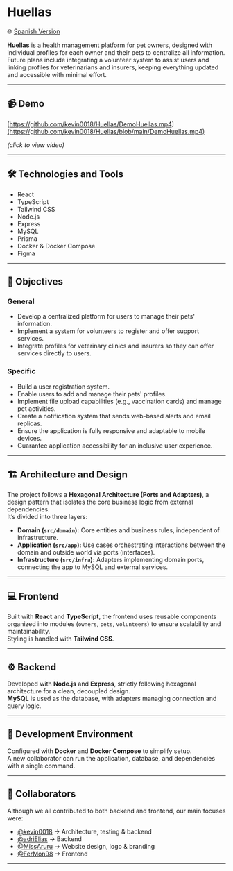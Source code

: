 # Huellas

🌐 [Spanish Version](README.es.md)

**Huellas** is a health management platform for pet owners, designed with individual profiles for each owner and their pets to centralize all information.  
Future plans include integrating a volunteer system to assist users and linking profiles for veterinarians and insurers, keeping everything updated and accessible with minimal effort.

---

## 📹 Demo

[https://github.com/kevin0018/Huellas/DemoHuellas.mp4](https://github.com/kevin0018/Huellas/blob/main/DemoHuellas.mp4)

*(click to view video)*

---

## 🛠️ Technologies and Tools
- React
- TypeScript
- Tailwind CSS
- Node.js
- Express
- MySQL
- Prisma
- Docker & Docker Compose
- Figma

---

## 🎯 Objectives

### General
- Develop a centralized platform for users to manage their pets' information.
- Implement a system for volunteers to register and offer support services.
- Integrate profiles for veterinary clinics and insurers so they can offer services directly to users.

### Specific
- Build a user registration system.
- Enable users to add and manage their pets' profiles.
- Implement file upload capabilities (e.g., vaccination cards) and manage pet activities.
- Create a notification system that sends web-based alerts and email replicas.
- Ensure the application is fully responsive and adaptable to mobile devices.
- Guarantee application accessibility for an inclusive user experience.

---

## 🏗️ Architecture and Design

The project follows a **Hexagonal Architecture (Ports and Adapters)**, a design pattern that isolates the core business logic from external dependencies.  
It’s divided into three layers:

* **Domain (`src/domain`):** Core entities and business rules, independent of infrastructure.  
* **Application (`src/app`):** Use cases orchestrating interactions between the domain and outside world via ports (interfaces).  
* **Infrastructure (`src/infra`):** Adapters implementing domain ports, connecting the app to MySQL and external services.

---

## 💻 Frontend

Built with **React** and **TypeScript**, the frontend uses reusable components organized into modules (`owners`, `pets`, `volunteers`) to ensure scalability and maintainability.  
Styling is handled with **Tailwind CSS**.

---

## ⚙️ Backend

Developed with **Node.js** and **Express**, strictly following hexagonal architecture for a clean, decoupled design.  
**MySQL** is used as the database, with adapters managing connection and query logic.

---

## 🐳 Development Environment

Configured with **Docker** and **Docker Compose** to simplify setup.  
A new collaborator can run the application, database, and dependencies with a single command.

---

## 👥 Collaborators

Although we all contributed to both backend and frontend, our main focuses were:  
- [@kevin0018](https://github.com/kevin0018) → Architecture, testing & backend  
- [@adriElias](https://github.com/adriElias) → Backend  
- [@MissAruru](https://github.com/MissAruru) → Website design, logo & branding  
- [@FerMon98](https://github.com/FerMon98) → Frontend  

---

